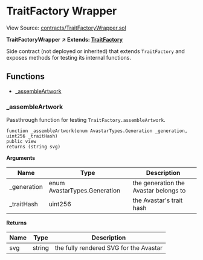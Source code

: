 # TraitFactory Wrapper

View Source: [contracts/TraitFactoryWrapper.sol](https://github.com/Dapp-Wizards/Avastars-Contracts/blob/master/contracts/TraitFactoryWrapper.sol)

**TraitFactoryWrapper** **↗ Extends: [TraitFactory](contracts/TraitFactory.md)**

Side contract (not deployed or inherited) that extends
`TraitFactory` and exposes methods for testing its internal functions.

## **Functions**

- [_assembleArtwork](#_assembleartwork)

### _assembleArtwork

Passthrough function for testing `TraitFactory.assembleArtwork`.

```solidity
function _assembleArtwork(enum AvastarTypes.Generation _generation, uint256 _traitHash)
public view
returns (string svg)
```

**Arguments**

| Name        | Type           | Description  |
| ------------- |------------- | -----|
| _generation | enum AvastarTypes.Generation | the generation the Avastar belongs to | 
| _traitHash | uint256 | the Avastar's trait hash | 

**Returns**

| Name        | Type           | Description  |
| ------------- |------------- | -----|
| svg | string | the fully rendered SVG for the Avastar | 

